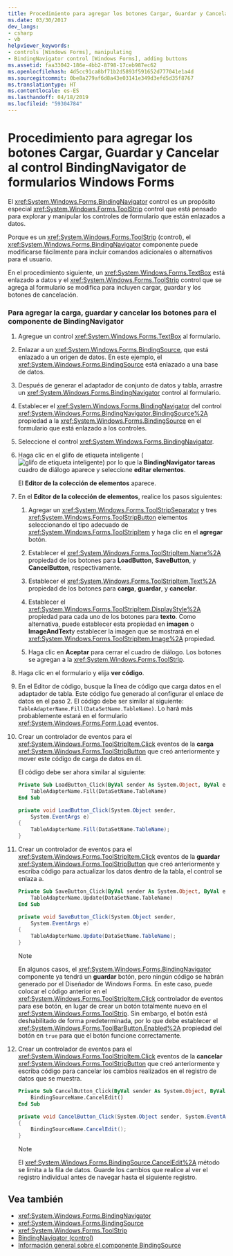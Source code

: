```yaml
---
title: Procedimiento para agregar los botones Cargar, Guardar y Cancelar al control BindingNavigator de formularios Windows Forms
ms.date: 03/30/2017
dev_langs:
- csharp
- vb
helpviewer_keywords:
- controls [Windows Forms], manipulating
- BindingNavigator control [Windows Forms], adding buttons
ms.assetid: faa33042-186e-4bb2-8798-17ceb987ec62
ms.openlocfilehash: 4d5cc91ca8bf71b2d5893f591652d777041e1a4d
ms.sourcegitcommit: 0be8a279af6d8a43e03141e349d3efd5d35f8767
ms.translationtype: HT
ms.contentlocale: es-ES
ms.lasthandoff: 04/18/2019
ms.locfileid: "59304784"
---
```

# <a name="how-to-add-load-save-and-cancel-buttons-to-the-windows-forms-bindingnavigator-control"></a>Procedimiento para agregar los botones Cargar, Guardar y Cancelar al control BindingNavigator de formularios Windows Forms
El <xref:System.Windows.Forms.BindingNavigator> control es un propósito especial <xref:System.Windows.Forms.ToolStrip> control que está pensado para explorar y manipular los controles de formulario que están enlazados a datos.  
  
 Porque es un <xref:System.Windows.Forms.ToolStrip> (control), el <xref:System.Windows.Forms.BindingNavigator> componente puede modificarse fácilmente para incluir comandos adicionales o alternativos para el usuario.  
  
 En el procedimiento siguiente, un <xref:System.Windows.Forms.TextBox> está enlazado a datos y el <xref:System.Windows.Forms.ToolStrip> control que se agrega al formulario se modifica para incluyen cargar, guardar y los botones de cancelación.  
  
### <a name="to-add-load-save-and-cancel-buttons-to-the-bindingnavigator-component"></a>Para agregar la carga, guardar y cancelar los botones para el componente de BindingNavigator  
  
1. Agregue un control <xref:System.Windows.Forms.TextBox> al formulario.  
  
2. Enlazar a un <xref:System.Windows.Forms.BindingSource>, que está enlazado a un origen de datos. En este ejemplo, el <xref:System.Windows.Forms.BindingSource> está enlazado a una base de datos.  
  
3. Después de generar el adaptador de conjunto de datos y tabla, arrastre un <xref:System.Windows.Forms.BindingNavigator> control al formulario.  
  
4. Establecer el <xref:System.Windows.Forms.BindingNavigator> del control <xref:System.Windows.Forms.BindingNavigator.BindingSource%2A> propiedad a la <xref:System.Windows.Forms.BindingSource> en el formulario que está enlazado a los controles.  
  
5. Seleccione el control <xref:System.Windows.Forms.BindingNavigator>.  
  
6. Haga clic en el glifo de etiqueta inteligente (![glifo de etiqueta inteligente](./media/vs-winformsmttagglyph.gif "VS_WinFormSmtTagGlyph")) por lo que la **BindingNavigator tareas** cuadro de diálogo aparece y seleccione **editar elementos**.  
  
     El **Editor de la colección de elementos** aparece.  
  
7. En el **Editor de la colección de elementos**, realice los pasos siguientes:  
  
    1.  Agregar un <xref:System.Windows.Forms.ToolStripSeparator> y tres <xref:System.Windows.Forms.ToolStripButton> elementos seleccionando el tipo adecuado de <xref:System.Windows.Forms.ToolStripItem> y haga clic en el **agregar** botón.  
  
    2.  Establecer el <xref:System.Windows.Forms.ToolStripItem.Name%2A> propiedad de los botones para **LoadButton**, **SaveButton**, y **CancelButton**, respectivamente.  
  
    3.  Establecer el <xref:System.Windows.Forms.ToolStripItem.Text%2A> propiedad de los botones para **carga**, **guardar**, y **cancelar**.  
  
    4.  Establecer el <xref:System.Windows.Forms.ToolStripItem.DisplayStyle%2A> propiedad para cada uno de los botones para **texto**. Como alternativa, puede establecer esta propiedad en **imagen** o **ImageAndText**y establecer la imagen que se mostrará en el <xref:System.Windows.Forms.ToolStripItem.Image%2A> propiedad.  
  
    5.  Haga clic en **Aceptar** para cerrar el cuadro de diálogo. Los botones se agregan a la <xref:System.Windows.Forms.ToolStrip>.  
  
8. Haga clic en el formulario y elija **ver código**.  
  
9. En el Editor de código, busque la línea de código que carga datos en el adaptador de tabla. Este código fue generado al configurar el enlace de datos en el paso 2. El código debe ser similar al siguiente: `TableAdapterName.Fill(DataSetName.TableName)`. Lo hará más probablemente estará en el formulario <xref:System.Windows.Forms.Form.Load> eventos.  
  
10. Crear un controlador de eventos para el <xref:System.Windows.Forms.ToolStripItem.Click> eventos de la **carga** <xref:System.Windows.Forms.ToolStripButton> que creó anteriormente y mover este código de carga de datos en él.  
  
     El código debe ser ahora similar al siguiente:  
  
    ```vb  
    Private Sub LoadButton_Click(ByVal sender As System.Object, ByVal e As System.EventArgs) Handles LoadButton.Click  
        TableAdapterName.Fill(DataSetName.TableName)  
    End Sub  
    ```  
  
    ```csharp  
    private void LoadButton_Click(System.Object sender,   
        System.EventArgs e)  
    {  
        TableAdapterName.Fill(DataSetName.TableName);  
    }  
    ```  
  
11. Crear un controlador de eventos para el <xref:System.Windows.Forms.ToolStripItem.Click> eventos de la **guardar** <xref:System.Windows.Forms.ToolStripButton> que creó anteriormente y escriba código para actualizar los datos dentro de la tabla, el control se enlaza a.  
  
    ```vb  
    Private Sub SaveButton_Click(ByVal sender As System.Object, ByVal e As System.EventArgs) Handles SaveButton.Click  
        TableAdapterName.Update(DataSetName.TableName)  
    End Sub  
    ```  
  
    ```csharp  
    private void SaveButton_Click(System.Object sender,   
        System.EventArgs e)  
    {  
        TableAdapterName.Update(DataSetName.TableName);  
    }  
    ```  
  
    > [!NOTE]
    > En algunos casos, el <xref:System.Windows.Forms.BindingNavigator> componente ya tendrá un **guardar** botón, pero ningún código se habrán generado por el Diseñador de Windows Forms. En este caso, puede colocar el código anterior en el <xref:System.Windows.Forms.ToolStripItem.Click> controlador de eventos para ese botón, en lugar de crear un botón totalmente nuevo en el <xref:System.Windows.Forms.ToolStrip>. Sin embargo, el botón está deshabilitado de forma predeterminada, por lo que debe establecer el <xref:System.Windows.Forms.ToolBarButton.Enabled%2A> propiedad del botón en `true` para que el botón funcione correctamente.
  
12. Crear un controlador de eventos para el <xref:System.Windows.Forms.ToolStripItem.Click> eventos de la **cancelar** <xref:System.Windows.Forms.ToolStripButton> que creó anteriormente y escriba código para cancelar los cambios realizados en el registro de datos que se muestra.  
  
    ```vb  
    Private Sub CancelButton_Click(ByVal sender As System.Object, ByVal e As System.EventArgs) Handles CancelButton.Click  
        BindingSourceName.CancelEdit()  
    End Sub  
    ```  
  
    ```csharp  
    private void CancelButton_Click(System.Object sender, System.EventArgs e)  
    {  
        BindingSourceName.CancelEdit();  
    }  
    ```  
  
    > [!NOTE]
    >  El <xref:System.Windows.Forms.BindingSource.CancelEdit%2A> método se limita a la fila de datos. Guarde los cambios que realice al ver el registro individual antes de navegar hasta el siguiente registro.  
  
## <a name="see-also"></a>Vea también

- <xref:System.Windows.Forms.BindingNavigator>
- <xref:System.Windows.Forms.BindingSource>
- <xref:System.Windows.Forms.ToolStrip>
- [BindingNavigator (control)](bindingnavigator-control-windows-forms.md)
- [Información general sobre el componente BindingSource](bindingsource-component-overview.md)
